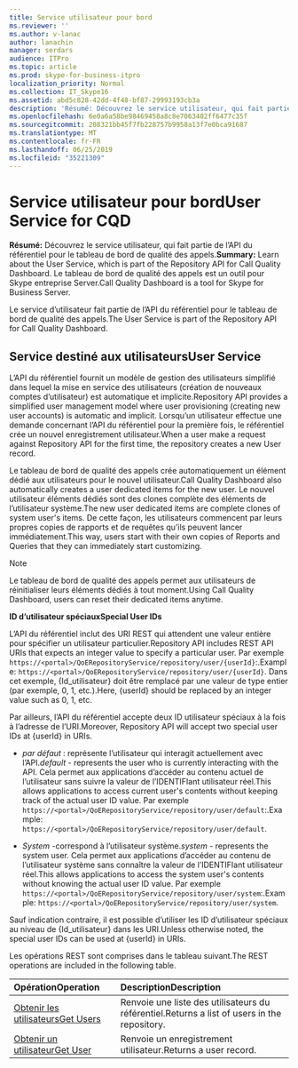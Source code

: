 ```yaml
---
title: Service utilisateur pour bord
ms.reviewer: ''
ms.author: v-lanac
author: lanachin
manager: serdars
audience: ITPro
ms.topic: article
ms.prod: skype-for-business-itpro
localization_priority: Normal
ms.collection: IT_Skype16
ms.assetid: abd5c828-42dd-4f48-bf87-29993193cb3a
description: 'Résumé: Découvrez le service utilisateur, qui fait partie de l’API du référentiel pour le tableau de bord de qualité des appels. Le tableau de bord de qualité des appels est un outil pour Skype entreprise Server.'
ms.openlocfilehash: 6e0a6a58be98469458a8c8e7063402ff6477c35f
ms.sourcegitcommit: 208321bb45f7fb228757b9958a13f7e0bca91687
ms.translationtype: MT
ms.contentlocale: fr-FR
ms.lasthandoff: 06/25/2019
ms.locfileid: "35221309"
---
```

# <a name="user-service-for-cqd"></a><span data-ttu-id="0cdbd-104">Service utilisateur pour bord</span><span class="sxs-lookup"><span data-stu-id="0cdbd-104">User Service for CQD</span></span>
 
<span data-ttu-id="0cdbd-105">**Résumé:** Découvrez le service utilisateur, qui fait partie de l’API du référentiel pour le tableau de bord de qualité des appels.</span><span class="sxs-lookup"><span data-stu-id="0cdbd-105">**Summary:** Learn about the User Service, which is part of the Repository API for Call Quality Dashboard.</span></span> <span data-ttu-id="0cdbd-106">Le tableau de bord de qualité des appels est un outil pour Skype entreprise Server.</span><span class="sxs-lookup"><span data-stu-id="0cdbd-106">Call Quality Dashboard is a tool for Skype for Business Server.</span></span>
  
<span data-ttu-id="0cdbd-107">Le service d’utilisateur fait partie de l’API du référentiel pour le tableau de bord de qualité des appels.</span><span class="sxs-lookup"><span data-stu-id="0cdbd-107">The User Service is part of the Repository API for Call Quality Dashboard.</span></span>
  
## <a name="user-service"></a><span data-ttu-id="0cdbd-108">Service destiné aux utilisateurs</span><span class="sxs-lookup"><span data-stu-id="0cdbd-108">User Service</span></span>

<span data-ttu-id="0cdbd-109">L’API du référentiel fournit un modèle de gestion des utilisateurs simplifié dans lequel la mise en service des utilisateurs (création de nouveaux comptes d’utilisateur) est automatique et implicite.</span><span class="sxs-lookup"><span data-stu-id="0cdbd-109">Repository API provides a simplified user management model where user provisioning (creating new user accounts) is automatic and implicit.</span></span> <span data-ttu-id="0cdbd-110">Lorsqu’un utilisateur effectue une demande concernant l’API du référentiel pour la première fois, le référentiel crée un nouvel enregistrement utilisateur.</span><span class="sxs-lookup"><span data-stu-id="0cdbd-110">When a user make a request against Repository API for the first time, the repository creates a new User record.</span></span> 
  
<span data-ttu-id="0cdbd-111">Le tableau de bord de qualité des appels crée automatiquement un élément dédié aux utilisateurs pour le nouvel utilisateur.</span><span class="sxs-lookup"><span data-stu-id="0cdbd-111">Call Quality Dashboard also automatically creates a user dedicated items for the new user.</span></span> <span data-ttu-id="0cdbd-112">Le nouvel utilisateur éléments dédiés sont des clones complète des éléments de l’utilisateur système.</span><span class="sxs-lookup"><span data-stu-id="0cdbd-112">The new user dedicated items are complete clones of system user's items.</span></span> <span data-ttu-id="0cdbd-113">De cette façon, les utilisateurs commencent par leurs propres copies de rapports et de requêtes qu’ils peuvent lancer immédiatement.</span><span class="sxs-lookup"><span data-stu-id="0cdbd-113">This way, users start with their own copies of Reports and Queries that they can immediately start customizing.</span></span> 
  
> [!NOTE]
> <span data-ttu-id="0cdbd-114">Le tableau de bord de qualité des appels permet aux utilisateurs de réinitialiser leurs éléments dédiés à tout moment.</span><span class="sxs-lookup"><span data-stu-id="0cdbd-114">Using Call Quality Dashboard, users can reset their dedicated items anytime.</span></span> 
  
 <span data-ttu-id="0cdbd-115">**ID d’utilisateur spéciaux**</span><span class="sxs-lookup"><span data-stu-id="0cdbd-115">**Special User IDs**</span></span>
  
<span data-ttu-id="0cdbd-116">L’API du référentiel inclut des URI REST qui attendent une valeur entière pour spécifier un utilisateur particulier.</span><span class="sxs-lookup"><span data-stu-id="0cdbd-116">Repository API includes REST API URIs that expects an integer value to specify a particular user.</span></span> <span data-ttu-id="0cdbd-117">Par exemple `https://<portal>/QoERepositoryService/repository/user/{userId}`:.</span><span class="sxs-lookup"><span data-stu-id="0cdbd-117">Example:  `https://<portal>/QoERepositoryService/repository/user/{userId}`.</span></span> <span data-ttu-id="0cdbd-118">Dans cet exemple, {Id_utilisateur} doit être remplacé par une valeur de type entier (par exemple, 0, 1, etc.).</span><span class="sxs-lookup"><span data-stu-id="0cdbd-118">Here, {userId} should be replaced by an integer value such as 0, 1, etc.</span></span>
  
<span data-ttu-id="0cdbd-119">Par ailleurs, l’API du référentiel accepte deux ID utilisateur spéciaux à la fois à l’adresse de l’URI.</span><span class="sxs-lookup"><span data-stu-id="0cdbd-119">Moreover, Repository API will accept two special user IDs at {userId} in URIs.</span></span>
  
-  <span data-ttu-id="0cdbd-120">*par défaut* : représente l’utilisateur qui interagit actuellement avec l’API.</span><span class="sxs-lookup"><span data-stu-id="0cdbd-120">*default*  - represents the user who is currently interacting with the API.</span></span> <span data-ttu-id="0cdbd-121">Cela permet aux applications d’accéder au contenu actuel de l’utilisateur sans suivre la valeur de l’IDENTIFIant utilisateur réel.</span><span class="sxs-lookup"><span data-stu-id="0cdbd-121">This allows applications to access current user's contents without keeping track of the actual user ID value.</span></span> <span data-ttu-id="0cdbd-122">Par exemple `https://<portal>/QoERepositoryService/repository/user/default`:.</span><span class="sxs-lookup"><span data-stu-id="0cdbd-122">Example: `https://<portal>/QoERepositoryService/repository/user/default`.</span></span>
    
-  <span data-ttu-id="0cdbd-123">*System* -correspond à l’utilisateur système.</span><span class="sxs-lookup"><span data-stu-id="0cdbd-123">*system*  - represents the system user.</span></span> <span data-ttu-id="0cdbd-124">Cela permet aux applications d’accéder au contenu de l’utilisateur système sans connaître la valeur de l’IDENTIFIant utilisateur réel.</span><span class="sxs-lookup"><span data-stu-id="0cdbd-124">This allows applications to access the system user's contents without knowing the actual user ID value.</span></span> <span data-ttu-id="0cdbd-125">Par exemple `https://<portal>/QoERepositoryService/repository/user/system`:.</span><span class="sxs-lookup"><span data-stu-id="0cdbd-125">Example: `https://<portal>/QoERepositoryService/repository/user/system`.</span></span>
    
<span data-ttu-id="0cdbd-126">Sauf indication contraire, il est possible d’utiliser les ID d’utilisateur spéciaux au niveau de {Id_utilisateur} dans les URI.</span><span class="sxs-lookup"><span data-stu-id="0cdbd-126">Unless otherwise noted, the special user IDs can be used at {userId} in URIs.</span></span> 
  
<span data-ttu-id="0cdbd-127">Les opérations REST sont comprises dans le tableau suivant.</span><span class="sxs-lookup"><span data-stu-id="0cdbd-127">The REST operations are included in the following table.</span></span>
  
|<span data-ttu-id="0cdbd-128">**Opération**</span><span class="sxs-lookup"><span data-stu-id="0cdbd-128">**Operation**</span></span>|<span data-ttu-id="0cdbd-129">**Description**</span><span class="sxs-lookup"><span data-stu-id="0cdbd-129">**Description**</span></span>|
|:-----|:-----|
|[<span data-ttu-id="0cdbd-130">Obtenir les utilisateurs</span><span class="sxs-lookup"><span data-stu-id="0cdbd-130">Get Users</span></span>](get-users.md) <br/> |<span data-ttu-id="0cdbd-131">Renvoie une liste des utilisateurs du référentiel.</span><span class="sxs-lookup"><span data-stu-id="0cdbd-131">Returns a list of users in the repository.</span></span>  <br/> |
|[<span data-ttu-id="0cdbd-132">Obtenir un utilisateur</span><span class="sxs-lookup"><span data-stu-id="0cdbd-132">Get User</span></span>](get-user.md) <br/> |<span data-ttu-id="0cdbd-133">Renvoie un enregistrement utilisateur.</span><span class="sxs-lookup"><span data-stu-id="0cdbd-133">Returns a user record.</span></span>  <br/> |
   

